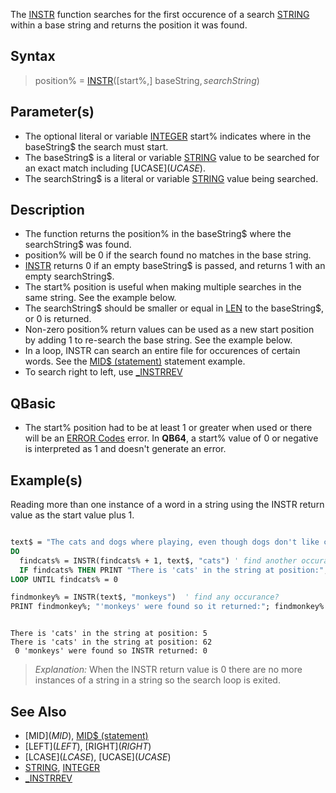 The [INSTR](INSTR) function searches for the first occurence of a search [STRING](STRING) within a base string and returns the position it was found.

## Syntax

> position% = [INSTR](INSTR)([start%,] baseString$, searchString$)

## Parameter(s)

* The optional literal or variable [INTEGER](INTEGER) start% indicates where in the baseString$ the search must start. 
* The baseString$ is a literal or variable [STRING](STRING) value to be searched for an exact match including [UCASE$](UCASE$). 
* The searchString$ is a literal or variable [STRING](STRING) value being searched.

## Description

* The function returns the position% in the baseString$ where the searchString$ was found.
* position% will be 0 if the search found no matches in the base string. 
* [INSTR](INSTR) returns 0 if an empty baseString$ is passed, and returns 1 with an empty searchString$.
* The start% position is useful when making multiple searches in the same string. See the example below.
* The searchString$ should be smaller or equal in [LEN](LEN) to the baseString$, or 0 is returned.
* Non-zero position% return values can be used as a new start position by adding 1 to re-search the base string. See the example below.
* In a loop, INSTR can search an entire file for occurences of certain words. See the [MID$ (statement)](MID$-(statement)) statement example.
* To search right to left, use [_INSTRREV](_INSTRREV)

## QBasic

* The start% position had to be at least 1 or greater when used or there will be an [ERROR Codes](ERROR-Codes) error. In **QB64**, a start% value of 0 or negative is interpreted as 1 and doesn't generate an error.

## Example(s)

Reading more than one instance of a word in a string using the INSTR return value as the start value plus 1.

```vb

text$ = "The cats and dogs where playing, even though dogs don't like cats."
DO
  findcats% = INSTR(findcats% + 1, text$, "cats") ' find another occurance after
  IF findcats% THEN PRINT "There is 'cats' in the string at position:"; findcats%
LOOP UNTIL findcats% = 0

findmonkey% = INSTR(text$, "monkeys")  ' find any occurance?
PRINT findmonkey%; "'monkeys' were found so it returned:"; findmonkey% 

```

```text

There is 'cats' in the string at position: 5
There is 'cats' in the string at position: 62
 0 'monkeys' were found so INSTR returned: 0

```

> *Explanation:* When the INSTR return value is 0 there are no more instances of a string in a string so the search loop is exited.

## See Also

* [MID$](MID$), [MID$ (statement)](MID$-(statement))
* [LEFT$](LEFT$), [RIGHT$](RIGHT$)
* [LCASE$](LCASE$), [UCASE$](UCASE$)
* [STRING](STRING), [INTEGER](INTEGER)
* [_INSTRREV](_INSTRREV)
